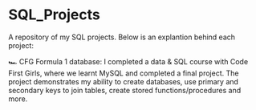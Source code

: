 # SQL_Projects

A repository of my SQL projects. Below is an explantion behind each project:

🏎️ CFG Formula 1 database: I completed a data & SQL course with Code First Girls, where we learnt MySQL and completed a final project. The project demonstrates my ability to create databases, use primary and secondary keys to join tables, create stored functions/procedures and more.
